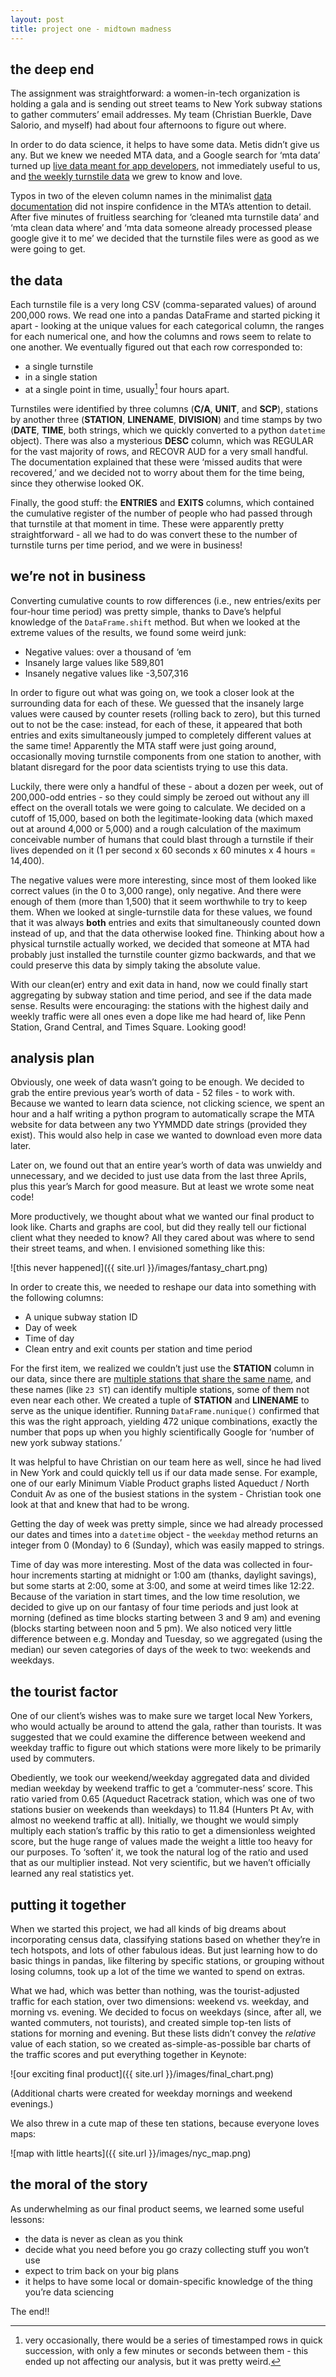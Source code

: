 ```yaml
---
layout: post
title: project one - midtown madness
---
```


## the deep end

The assignment was straightforward: a women-in-tech organization is holding a gala and is sending out street teams to New York subway stations to gather commuters’ email addresses. My team (Christian Buerkle, Dave Salorio, and myself) had about four afternoons to figure out where.

In order to do data science, it helps to have some data. Metis didn’t give us any. But we knew we needed MTA data, and a Google search for ‘mta data’ turned up [live data meant for app developers](http://web.mta.info/developers/download.html), not immediately useful to us, and [the weekly turnstile data](http://web.mta.info/developers/turnstile.html) we grew to know and love.

Typos in two of the eleven column names in the minimalist [data documentation](http://web.mta.info/developers/resources/nyct/turnstile/ts_Field_Description.txt) did not inspire confidence in the MTA’s attention to detail. After five minutes of fruitless searching for ‘cleaned mta turnstile data’ and ‘mta clean data where’ and ‘mta data someone already processed please google give it to me’ we decided that the turnstile files were as good as we were going to get.

## the data

Each turnstile file is a very long CSV (comma-separated values) of around 200,000 rows. We read one into a pandas DataFrame and started picking it apart - looking at the unique values for each categorical column, the ranges for each numerical one, and how the columns and rows seem to relate to one another. We eventually figured out that each row corresponded to:

* a single turnstile
* in a single station
* at a single point in time, usually[^1] four hours apart.

Turnstiles were identified by three columns (**C/A**, **UNIT**, and **SCP**), stations by another three (**STATION**, **LINENAME**, **DIVISION**) and time stamps by two (**DATE**, **TIME**, both strings, which we quickly converted to a python `datetime` object). There was also a mysterious **DESC** column, which was REGULAR for the vast majority of rows, and RECOVR AUD for a very small handful. The documentation explained that these were ‘missed audits that were recovered,’ and we decided not to worry about them for the time being, since they otherwise looked OK.

Finally, the good stuff: the **ENTRIES** and **EXITS** columns, which contained the cumulative register of the number of people who had passed through that turnstile at that moment in time. These were apparently pretty straightforward - all we had to do was convert these to the number of turnstile turns per time period, and we were in business!

## we’re not in business

Converting cumulative counts to row differences (i.e., new entries/exits per four-hour time period) was pretty simple, thanks to Dave’s helpful knowledge of the `DataFrame.shift` method. But when we looked at the extreme values of the results, we found some weird junk:

* Negative values: over a thousand of ‘em
* Insanely large values like 589,801
* Insanely negative values like -3,507,316

In order to figure out what was going on, we took a closer look at the surrounding data for each of these. We guessed that the insanely large values were caused by counter resets (rolling back to zero), but this turned out to not be the case: instead, for each of these, it appeared that both entries and exits simultaneously jumped to completely different values at the same time! Apparently the MTA staff were just going around, occasionally moving turnstile components from one station to another, with blatant disregard for the poor data scientists trying to use this data. 

Luckily, there were only a handful of these - about a dozen per week, out of 200,000-odd entries - so they could simply be zeroed out without any ill effect on the overall totals we were going to calculate. We decided on a cutoff of 15,000, based on both the legitimate-looking data (which maxed out at around 4,000 or 5,000) and a rough calculation of the maximum conceivable number of humans that could blast through a turnstile if their lives depended on it (1 per second x 60 seconds x 60 minutes x 4 hours = 14,400).

The negative values were more interesting, since most of them looked like correct values (in the 0 to 3,000 range), only negative. And there were enough of them (more than 1,500) that it seem worthwhile to try to keep them. When we looked at single-turnstile data for these values, we found that it was always **both** entries and exits that simultaneously counted down instead of up, and that the data otherwise looked fine. Thinking about how a physical turnstile actually worked, we decided that someone at MTA had probably just installed the turnstile counter gizmo backwards, and that we could preserve this data by simply taking the absolute value.

With our clean(er) entry and exit data in hand, now we could finally start aggregating by subway station and time period, and see if the data made sense. Results were encouraging: the stations with the highest daily and weekly traffic were all ones even a dope like me had heard of, like Penn Station, Grand Central, and Times Square. Looking good!

## analysis plan

Obviously, one week of data wasn’t going to be enough. We decided to grab the entire previous year’s worth of data - 52 files - to work with. Because we wanted to learn data science, not clicking science, we spent an hour and a half writing a python program to automatically scrape the MTA website for data between any two YYMMDD date strings (provided they exist). This would also help in case we wanted to download even more data later. 

Later on, we found out that an entire year’s worth of data was unwieldy and unnecessary, and we decided to just use data from the last three Aprils, plus this year’s March for good measure. But at least we wrote some neat code!

More productively, we thought about what we wanted our final product to look like. Charts and graphs are cool, but did they really tell our fictional client what they needed to know? All they cared about was where to send their street teams, and when. I envisioned something like this:

![this never happened]({{ site.url }}/images/fantasy_chart.png)

In order to create this, we needed to reshape our data into something with the following columns:

* A unique subway station ID
* Day of week
* Time of day
* Clean entry and exit counts per station and time period

For the first item, we realized we couldn’t just use the **STATION** column in our data, since there are [multiple stations that share the same name](https://en.wikipedia.org/wiki/New_York_City_Subway_stations#Stations_with_the_same_name), and these names (like `23 ST`) can identify multiple stations, some of them not even near each other. We created a tuple of **STATION** and **LINENAME** to serve as the unique identifier. Running `DataFrame.nunique()` confirmed that this was the right approach, yielding 472 unique combinations, exactly the number that pops up when you highly scientifically Google for ‘number of new york subway stations.’

It was helpful to have Christian on our team here as well, since he had lived in New York and could quickly tell us if our data made sense. For example, one of our early Minimum Viable Product graphs listed Aqueduct / North Conduit Av as one of the busiest stations in the system - Christian took one look at that and knew that had to be wrong.

Getting the day of week was pretty simple, since we had already processed our dates and times into a `datetime` object - the `weekday` method returns an integer from 0 (Monday) to 6 (Sunday), which was easily mapped to strings.

Time of day was more interesting. Most of the data was collected in four-hour increments starting at midnight or 1:00 am (thanks, daylight savings), but some starts at 2:00, some at 3:00, and some at weird times like 12:22. Because of the variation in start times, and the low time resolution, we decided to give up on our fantasy of four time periods and just look at morning (defined as time blocks starting between 3 and 9 am) and evening (blocks starting between noon and 5 pm). We also noticed very little difference between e.g. Monday and Tuesday, so we aggregated (using the median) our seven categories of days of the week to two: weekends and weekdays.

## the tourist factor

One of our client’s wishes was to make sure we target local New Yorkers, who would actually be around to attend the gala, rather than tourists. It was suggested that we could examine the difference between weekend and weekday traffic to figure out which stations were more likely to be primarily used by commuters. 

Obediently, we took our weekend/weekday aggregated data and divided median weekday by weekend traffic to get a ‘commuter-ness’ score. This ratio varied from 0.65 (Aqueduct Racetrack station, which was one of two stations busier on weekends than weekdays) to 11.84 (Hunters Pt Av, with almost no weekend traffic at all). Initially, we thought we would simply multiply each station’s traffic by this ratio to get a dimensionless weighted score, but the huge range of values made the weight a little too heavy for our purposes. To ‘soften’ it, we took the natural log of the ratio and used that as our multiplier instead. Not very scientific, but we haven’t officially learned any real statistics yet.

## putting it together

When we started this project, we had all kinds of big dreams about incorporating census data, classifying stations based on whether they’re in tech hotspots, and lots of other fabulous ideas. But just learning how to do basic things in pandas, like filtering by specific stations, or grouping without losing columns, took up a lot of the time we wanted to spend on extras.

What we had, which was better than nothing, was the tourist-adjusted traffic for each station, over two dimensions: weekend vs. weekday, and morning vs. evening. We decided to focus on weekdays (since, after all, we wanted commuters, not tourists), and created simple top-ten lists of stations for morning and evening. But these lists didn’t convey the _relative_ value of each station, so we created as-simple-as-possible bar charts of the traffic scores and put everything together in Keynote:

![our exciting final product]({{ site.url }}/images/final_chart.png)

(Additional charts were created for weekday mornings and weekend evenings.)

We also threw in a cute map of these ten stations, because everyone loves maps:

![map with little hearts]({{ site.url }}/images/nyc_map.png)

## the moral of the story

As underwhelming as our final product seems, we learned some useful lessons:

* the data is never as clean as you think
* decide what you need before you go crazy collecting stuff you won’t use
* expect to trim back on your big plans
* it helps to have some local or domain-specific knowledge of the thing you’re data sciencing

The end!!

[^1]: very occasionally, there would be a series of timestamped rows in quick succession, with only a few minutes or seconds between them - this ended up not affecting our analysis, but it was pretty weird.